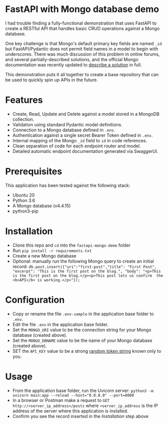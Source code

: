 
# FastAPI with Mongo database demo

I had trouble finding a fully-functional demonstration that uses FastAPI to create a RESTful API that handles basic CRUD operations against a Mongo database.

One key challenge is that Mongo's default primary key fields are named `_id` but FastAPI/Pydantic does not permit field names in a model to begin with underscores. There was  much discussion of this problem in online forums, and several partially-described solutions, and the official Mongo documentation was recently updated to [describe a solution](https://www.mongodb.com/developer/languages/python/python-quickstart-fastapi/) in full. 

This demonstration puts it all together to create a base repository that can be used to quickly spin up APIs in the future.

# Features
- Create, Read, Update and Delete against a model stored in a MongoDB collection.
- Validation using standard Pydantic model definitions.
- Connection to a Mongo database defined in `.env`.
- Authentication against a single secret Bearer Token defined in `.env`.
- Internal mapping of the Mongo `_id` field to `id` in code references.
- Clean separation of code for each endpoint router and model.
- Detailed automatic endpoint documentation generated via SwaggerUI.

# Prerequisites
This application has been tested against the following stack:
- Ubuntu 20
- Python 3.6
- A Mongo database (v4.4.15)
- python3-pip

# Installation

- Clone this repo and `cd` into the `fastapi-mongo-demo` folder
- Run `pip install -r requirements.txt`
- Create a new Mongo database 
- Optional: manually run the following Mongo query to create an initial record:
`db.post.insert({"uri":"first-post","title": "First Post", "excerpt": "This is the first post on the blog.", "body": "<p>This is the first post on the blog.</p><p>This post lets us confirm  the <b>API</b> is working.</p>"});`


# Configuration

- Copy or rename the file `.env-sample` in the application base folder to `.env`.
- Edit the file `.env` in the application base folder.
- Set the `MONGO_URI` value to be the connection string for your Mongo database (created above).
- Set the `MONGO_DBNAME` value to be the name of your Mongo database (created above).
- SET the `API_KEY` value to be a strong [random token string](https://www.random.org/strings/) known only to you.


# Usage

- From the application base folder, run the Uvicorn server:
  `python3 -m uvicorn main:app --reload --host="0.0.0.0" --port=8000`
- In a browser or Postman make a request to 
  `GET http://<server_ip_address>/posts` where `<server_ip_address` is the IP address of the server where this application is installed.
- Confirm you see the record inserted in the *Installation* step above


